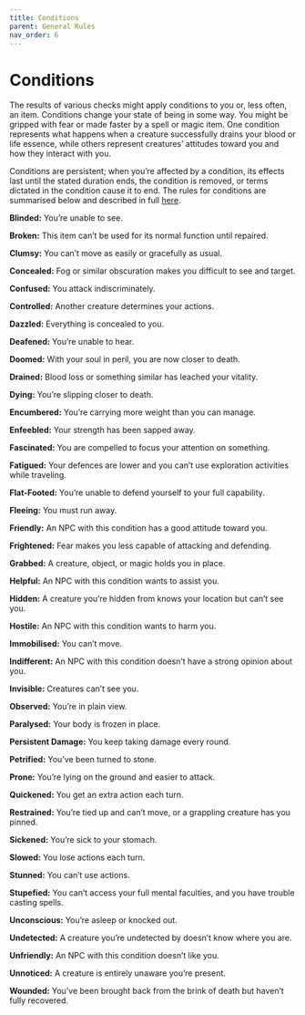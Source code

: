 ```yaml
---
title: Conditions
parent: General Rules
nav_order: 6
---
```


# Conditions
The results of various checks might apply conditions to you or, less often, an item. Conditions change your state of being in some way. You might be gripped with fear or made faster by a spell or magic item. One condition represents what happens when a creature successfully drains your blood or life essence, while others represent creatures’ attitudes toward you and how they interact with you.

Conditions are persistent; when you’re affected by a condition, its effects last until the stated duration ends, the condition is removed, or terms dictated in the condition cause it to end. The rules for conditions are summarised below and described in full [here](https://stormchaserroleplaying.com/stormchaserRPG/Conditions/).

**Blinded:** You’re unable to see.

**Broken:** This item can’t be used for its normal function until repaired.

**Clumsy:** You can’t move as easily or gracefully as usual.

**Concealed:** Fog or similar obscuration makes you difficult to see and target.

**Confused:** You attack indiscriminately.

**Controlled:** Another creature determines your actions.

**Dazzled:** Everything is concealed to you.

**Deafened:** You’re unable to hear.

**Doomed:** With your soul in peril, you are now closer to death.

**Drained:** Blood loss or something similar has leached your vitality.

**Dying:** You’re slipping closer to death.

**Encumbered:** You’re carrying more weight than you can manage.

**Enfeebled:** Your strength has been sapped away.

**Fascinated:** You are compelled to focus your attention on something.

**Fatigued:** Your defences are lower and you can’t use exploration activities while traveling.

**Flat-Footed:** You’re unable to defend yourself to your full capability.

**Fleeing:** You must run away.

**Friendly:** An NPC with this condition has a good attitude toward you.

**Frightened:** Fear makes you less capable of attacking and defending.

**Grabbed:** A creature, object, or magic holds you in place.

**Helpful:** An NPC with this condition wants to assist you.

**Hidden:** A creature you’re hidden from knows your location but can’t see you.

**Hostile:** An NPC with this condition wants to harm you.

**Immobilised:** You can’t move.

**Indifferent:** An NPC with this condition doesn’t have a strong opinion about you.

**Invisible:** Creatures can’t see you.

**Observed:** You’re in plain view.

**Paralysed:** Your body is frozen in place.

**Persistent Damage:** You keep taking damage every round.

**Petrified:** You’ve been turned to stone.

**Prone:** You’re lying on the ground and easier to attack.

**Quickened:** You get an extra action each turn.

**Restrained:** You’re tied up and can’t move, or a grappling creature has you pinned.

**Sickened:** You’re sick to your stomach.

**Slowed:** You lose actions each turn.

**Stunned:** You can’t use actions.

**Stupefied:** You can’t access your full mental faculties, and you have trouble casting spells.

**Unconscious:** You’re asleep or knocked out.

**Undetected:** A creature you’re undetected by doesn’t know where you are.

**Unfriendly:** An NPC with this condition doesn’t like you.

**Unnoticed:** A creature is entirely unaware you’re present.

**Wounded:** You’ve been brought back from the brink of death but haven’t fully recovered.
